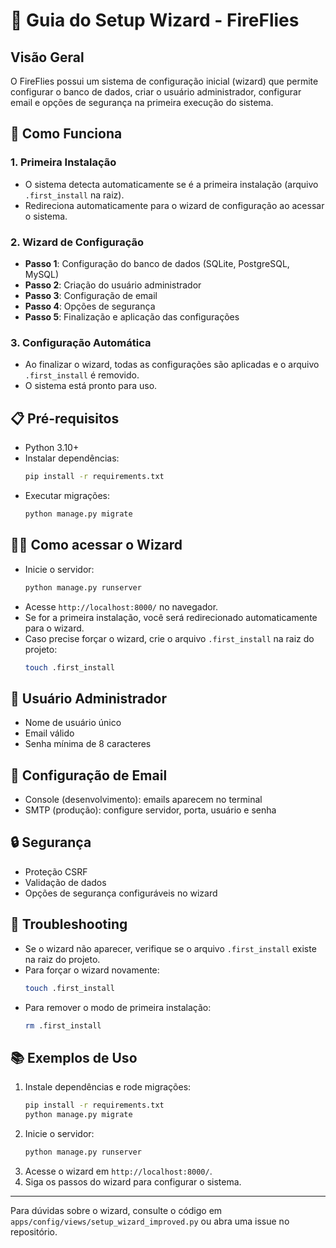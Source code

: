 # 🚀 Guia do Setup Wizard - FireFlies

## Visão Geral

O FireFlies possui um sistema de configuração inicial (wizard) que permite configurar o banco de dados, criar o usuário administrador, configurar email e opções de segurança na primeira execução do sistema.

## 🎯 Como Funciona

### 1. Primeira Instalação
- O sistema detecta automaticamente se é a primeira instalação (arquivo `.first_install` na raiz).
- Redireciona automaticamente para o wizard de configuração ao acessar o sistema.

### 2. Wizard de Configuração
- **Passo 1**: Configuração do banco de dados (SQLite, PostgreSQL, MySQL)
- **Passo 2**: Criação do usuário administrador
- **Passo 3**: Configuração de email
- **Passo 4**: Opções de segurança
- **Passo 5**: Finalização e aplicação das configurações

### 3. Configuração Automática
- Ao finalizar o wizard, todas as configurações são aplicadas e o arquivo `.first_install` é removido.
- O sistema está pronto para uso.

## 📋 Pré-requisitos

- Python 3.10+
- Instalar dependências:
  ```bash
  pip install -r requirements.txt
  ```
- Executar migrações:
  ```bash
  python manage.py migrate
  ```

## 🧙‍♂️ Como acessar o Wizard

- Inicie o servidor:
  ```bash
  python manage.py runserver
  ```
- Acesse `http://localhost:8000/` no navegador.
- Se for a primeira instalação, você será redirecionado automaticamente para o wizard.
- Caso precise forçar o wizard, crie o arquivo `.first_install` na raiz do projeto:
  ```bash
  touch .first_install
  ```

## 👤 Usuário Administrador
- Nome de usuário único
- Email válido
- Senha mínima de 8 caracteres

## 📧 Configuração de Email
- Console (desenvolvimento): emails aparecem no terminal
- SMTP (produção): configure servidor, porta, usuário e senha

## 🔒 Segurança
- Proteção CSRF
- Validação de dados
- Opções de segurança configuráveis no wizard

## 🐛 Troubleshooting

- Se o wizard não aparecer, verifique se o arquivo `.first_install` existe na raiz do projeto.
- Para forçar o wizard novamente:
  ```bash
  touch .first_install
  ```
- Para remover o modo de primeira instalação:
  ```bash
  rm .first_install
  ```

## 📚 Exemplos de Uso

1. Instale dependências e rode migrações:
   ```bash
   pip install -r requirements.txt
   python manage.py migrate
   ```
2. Inicie o servidor:
   ```bash
   python manage.py runserver
   ```
3. Acesse o wizard em `http://localhost:8000/`.
4. Siga os passos do wizard para configurar o sistema.

---

Para dúvidas sobre o wizard, consulte o código em `apps/config/views/setup_wizard_improved.py` ou abra uma issue no repositório. 